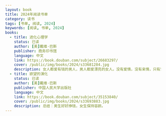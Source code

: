 ```yaml
---
layout: book
title: 2024年阅读书单
category: 读书
tags: [书单, 阅读, 2024]
keywords: [阅读, 书单, 2024]
books:
  - title: 进化心理学
    status: 已读
    author: [美]戴维·巴斯
    publisher: 商务印书馆
    language: 中文
    link: https://book.douban.com/subject/26683297/
    cover: /public/img/books/2024/s33681284.jpg
    description: 女人都爱有钱的男人，男人都爱漂亮的女人。没有爱情，没有亲情，只有繁衍繁衍繁衍，令人看的绝望和冷静的一本书。
  - title: 欲望的演化
    status: 已读
    author: [美]戴维·巴斯
    publisher: 中国人民大学出版社
    language: 中文
    link: https://book.douban.com/subject/35153840/
    cover: /public/img/books/2024/s33693883.jpg
    description: 总结：男生好好挣钱，女生保持容颜。
---
```

